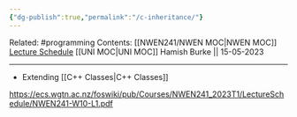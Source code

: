 ```yaml
---
{"dg-publish":true,"permalink":"/c-inheritance/"}
---
```


Related: #programming 
Contents: [[NWEN241/NWEN MOC\|NWEN MOC]]
[Lecture Schedule](https://ecs.wgtn.ac.nz/Courses/NWEN241_2023T1/LectureSchedule)
[[UNI MOC\|UNI MOC]]
Hamish Burke || 15-05-2023
***

- Extending [[C++ Classes\|C++ Classes]]

<https://ecs.wgtn.ac.nz/foswiki/pub/Courses/NWEN241_2023T1/LectureSchedule/NWEN241-W10-L1.pdf>

